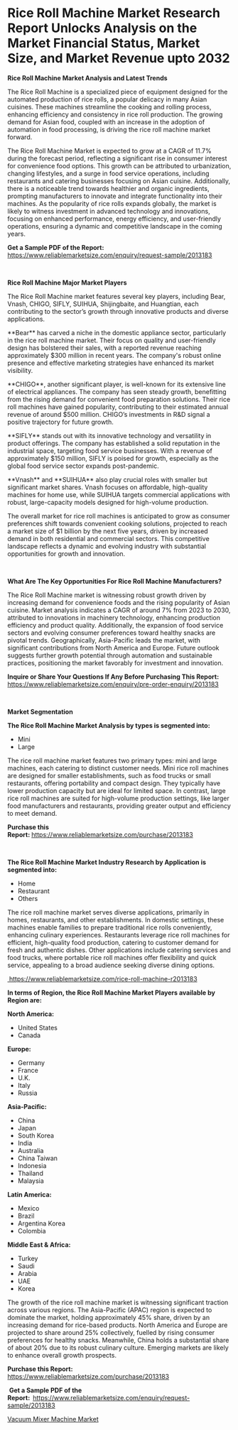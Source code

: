 <p><h1>Rice Roll Machine Market Research Report Unlocks Analysis on the Market Financial Status, Market Size, and Market Revenue upto 2032</h1></p><p><strong>Rice Roll Machine Market Analysis and Latest Trends</strong></p>
<p><p>The Rice Roll Machine is a specialized piece of equipment designed for the automated production of rice rolls, a popular delicacy in many Asian cuisines. These machines streamline the cooking and rolling process, enhancing efficiency and consistency in rice roll production. The growing demand for Asian food, coupled with an increase in the adoption of automation in food processing, is driving the rice roll machine market forward.</p><p>The Rice Roll Machine Market is expected to grow at a CAGR of 11.7% during the forecast period, reflecting a significant rise in consumer interest for convenience food options. This growth can be attributed to urbanization, changing lifestyles, and a surge in food service operations, including restaurants and catering businesses focusing on Asian cuisine. Additionally, there is a noticeable trend towards healthier and organic ingredients, prompting manufacturers to innovate and integrate functionality into their machines. As the popularity of rice rolls expands globally, the market is likely to witness investment in advanced technology and innovations, focusing on enhanced performance, energy efficiency, and user-friendly operations, ensuring a dynamic and competitive landscape in the coming years.</p></p>
<p><strong>Get a Sample PDF of the Report:&nbsp;</strong> <a href="https://www.reliablemarketsize.com/enquiry/request-sample/2013183?utm_campaign=3345&utm_medium=2&utm_source=Github&utm_content=ia&utm_term=10042025&utm_id=rice-roll-machine">https://www.reliablemarketsize.com/enquiry/request-sample/2013183</a></p>
<p>&nbsp;</p>
<p><strong>Rice Roll Machine Major Market Players</strong></p>
<p><p>The Rice Roll Machine market features several key players, including Bear, Vnash, CHIGO, SIFLY, SUIHUA, Shijingbaite, and Huangtian, each contributing to the sector’s growth through innovative products and diverse applications.</p><p>**Bear** has carved a niche in the domestic appliance sector, particularly in the rice roll machine market. Their focus on quality and user-friendly design has bolstered their sales, with a reported revenue reaching approximately $300 million in recent years. The company's robust online presence and effective marketing strategies have enhanced its market visibility.</p><p>**CHIGO**, another significant player, is well-known for its extensive line of electrical appliances. The company has seen steady growth, benefitting from the rising demand for convenient food preparation solutions. Their rice roll machines have gained popularity, contributing to their estimated annual revenue of around $500 million. CHIGO’s investments in R&D signal a positive trajectory for future growth.</p><p>**SIFLY** stands out with its innovative technology and versatility in product offerings. The company has established a solid reputation in the industrial space, targeting food service businesses. With a revenue of approximately $150 million, SIFLY is poised for growth, especially as the global food service sector expands post-pandemic.</p><p>**Vnash** and **SUIHUA** also play crucial roles with smaller but significant market shares. Vnash focuses on affordable, high-quality machines for home use, while SUIHUA targets commercial applications with robust, large-capacity models designed for high-volume production.</p><p>The overall market for rice roll machines is anticipated to grow as consumer preferences shift towards convenient cooking solutions, projected to reach a market size of $1 billion by the next five years, driven by increased demand in both residential and commercial sectors. This competitive landscape reflects a dynamic and evolving industry with substantial opportunities for growth and innovation.</p></p>
<p>&nbsp;</p>
<p><strong>What Are The Key Opportunities For Rice Roll Machine Manufacturers?</strong></p>
<p><p>The Rice Roll Machine market is witnessing robust growth driven by increasing demand for convenience foods and the rising popularity of Asian cuisine. Market analysis indicates a CAGR of around 7% from 2023 to 2030, attributed to innovations in machinery technology, enhancing production efficiency and product quality. Additionally, the expansion of food service sectors and evolving consumer preferences toward healthy snacks are pivotal trends. Geographically, Asia-Pacific leads the market, with significant contributions from North America and Europe. Future outlook suggests further growth potential through automation and sustainable practices, positioning the market favorably for investment and innovation.</p></p>
<p><strong>Inquire or Share Your Questions If Any Before Purchasing This Report:</strong> <a href="https://www.reliablemarketsize.com/enquiry/pre-order-enquiry/2013183?utm_campaign=3345&utm_medium=2&utm_source=Github&utm_content=ia&utm_term=10042025&utm_id=rice-roll-machine">https://www.reliablemarketsize.com/enquiry/pre-order-enquiry/2013183</a></p>
<p>&nbsp;</p>
<p><strong>Market Segmentation</strong></p>
<p><strong>The Rice Roll Machine Market Analysis by types is segmented into:</strong></p>
<p><ul><li>Mini</li><li>Large</li></ul></p>
<p><p>The rice roll machine market features two primary types: mini and large machines, each catering to distinct customer needs. Mini rice roll machines are designed for smaller establishments, such as food trucks or small restaurants, offering portability and compact design. They typically have lower production capacity but are ideal for limited space. In contrast, large rice roll machines are suited for high-volume production settings, like larger food manufacturers and restaurants, providing greater output and efficiency to meet demand.</p></p>
<p><strong>Purchase this Report:&nbsp;</strong><a href="https://www.reliablemarketsize.com/purchase/2013183?utm_campaign=3345&utm_medium=2&utm_source=Github&utm_content=ia&utm_term=10042025&utm_id=rice-roll-machine">https://www.reliablemarketsize.com/purchase/2013183</a></p>
<p>&nbsp;</p>
<p><strong>The Rice Roll Machine Market Industry Research by Application is segmented into:</strong></p>
<p><ul><li>Home</li><li>Restaurant</li><li>Others</li></ul></p>
<p><p>The rice roll machine market serves diverse applications, primarily in homes, restaurants, and other establishments. In domestic settings, these machines enable families to prepare traditional rice rolls conveniently, enhancing culinary experiences. Restaurants leverage rice roll machines for efficient, high-quality food production, catering to customer demand for fresh and authentic dishes. Other applications include catering services and food trucks, where portable rice roll machines offer flexibility and quick service, appealing to a broad audience seeking diverse dining options.</p></p>
<p><a href="https://www.reliablemarketsize.com/rice-roll-machine-r2013183?utm_campaign=3345&utm_medium=2&utm_source=Github&utm_content=ia&utm_term=10042025&utm_id=rice-roll-machine">&nbsp;https://www.reliablemarketsize.com/rice-roll-machine-r2013183</a></p>
<p><strong>In terms of Region, the Rice Roll Machine Market Players available by Region are:</strong></p>
<p>
    <p> <strong> North America: </strong>
        <ul>
            <li>United States</li>
            <li>Canada</li>
        </ul>
        </p> 
    <p> <strong> Europe: </strong>
        <ul>
            <li>Germany</li>
            <li>France</li>
            <li>U.K.</li>
            <li>Italy</li>
            <li>Russia</li>
        </ul>
        </p> 
    <p> <strong> Asia-Pacific: </strong>
        <ul>
            <li>China</li>
            <li>Japan</li>
            <li>South Korea</li>
            <li>India</li>
            <li>Australia</li>
            <li>China Taiwan</li>
            <li>Indonesia</li>
            <li>Thailand</li>
            <li>Malaysia</li>
        </ul>
        </p> 
    <p> <strong> Latin America: </strong>
        <ul>
            <li>Mexico</li>
            <li>Brazil</li>
            <li>Argentina Korea</li>
            <li>Colombia</li>
        </ul>
        </p> 
    <p> <strong> Middle East & Africa: </strong>
        <ul>
            <li>Turkey</li>
            <li>Saudi</li>
            <li>Arabia</li>
            <li>UAE</li>
            <li>Korea</li>
        </ul>
    </p>
    </p>
<p><p>The growth of the rice roll machine market is witnessing significant traction across various regions. The Asia-Pacific (APAC) region is expected to dominate the market, holding approximately 45% share, driven by an increasing demand for rice-based products. North America and Europe are projected to share around 25% collectively, fuelled by rising consumer preferences for healthy snacks. Meanwhile, China holds a substantial share of about 20% due to its robust culinary culture. Emerging markets are likely to enhance overall growth prospects.</p></p>
<p><strong>Purchase this Report: </strong><a href="https://www.reliablemarketsize.com/purchase/2013183?utm_campaign=3345&utm_medium=2&utm_source=Github&utm_content=ia&utm_term=10042025&utm_id=rice-roll-machine">https://www.reliablemarketsize.com/purchase/2013183</a></p>
<p>&nbsp;<strong>Get a Sample PDF of the Report:&nbsp;&nbsp;</strong><a href="https://www.reliablemarketsize.com/enquiry/request-sample/2013183?utm_campaign=3345&utm_medium=2&utm_source=Github&utm_content=ia&utm_term=10042025&utm_id=rice-roll-machine">https://www.reliablemarketsize.com/enquiry/request-sample/2013183</a></p>
<p><strong></strong></p>
<p><p><a href="https://github.com/stephaniwo144/Market-Research-Report-List-1/blob/main/vacuum-mixer-machine-market.md?utm_campaign=3345&utm_medium=2&utm_source=Github&utm_content=ia&utm_term=10042025&utm_id=rice-roll-machine">Vacuum Mixer Machine Market</a></p></p>